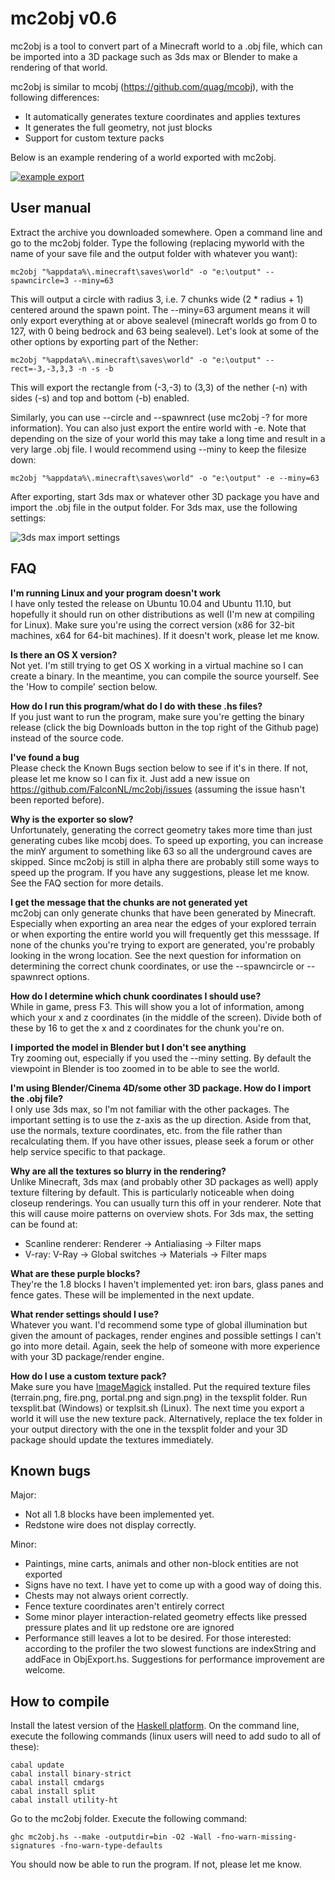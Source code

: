 mc2obj v0.6
===========

mc2obj is a tool to convert part of a Minecraft world to a .obj file, which
can be imported into a 3D package such as 3ds max or Blender to make a
rendering of that world.

mc2obj is similar to mcobj (https://github.com/quag/mcobj), with the following
differences:

* It automatically generates texture coordinates and applies textures
* It generates the full geometry, not just blocks
* Support for custom texture packs

Below is an example rendering of a world exported with mc2obj.

[![example export](http://2.bp.blogspot.com/-LvgUDF3sSZA/TmQDKXXhzFI/AAAAAAAAASU/9VdrdtFhLLE/s640/mc2obj_alpha.jpg "example export")](http://2.bp.blogspot.com/-LvgUDF3sSZA/TmQDKXXhzFI/AAAAAAAAASU/9VdrdtFhLLE/s1600/mc2obj_alpha.jpg)

User manual
-----------

Extract the archive you downloaded somewhere. Open a command line and go to the
mc2obj folder. Type the following (replacing myworld with the name of your save file
and the output folder with whatever you want):

    mc2obj "%appdata%\.minecraft\saves\world" -o "e:\output" --spawncircle=3 --miny=63

This will output a circle with radius 3, i.e. 7 chunks wide (2 * radius + 1) centered
around the spawn point. The --miny=63 argument means it will only export everything at or
above sealevel (minecraft worlds go from 0 to 127, with 0 being bedrock and 63 being sealevel).
Let's look at some of the other options by exporting part of the Nether:

    mc2obj "%appdata%\.minecraft\saves\world" -o "e:\output" --rect=-3,-3,3,3 -n -s -b

This will export the rectangle from (-3,-3) to (3,3) of the nether (-n) with sides (-s)
and top and bottom (-b) enabled.

Similarly, you can use --circle and --spawnrect (use mc2obj -? for more information). 
You can also just export the entire world with -e. Note that depending on the size of your world
this may take a long time and result in a very large .obj file. I would recommend using
--miny to keep the filesize down:

    mc2obj "%appdata%\.minecraft\saves\world" -o "e:\output" -e --miny=63

After exporting, start 3ds max or whatever other 3D package you have and import the .obj
file in the output folder. For 3ds max, use the following settings:

![3ds max import settings](https://lh5.googleusercontent.com/-pm8T_hmlIso/TmQFe9mZsaI/AAAAAAAAASY/Xjeeg0jFtLI/s720/settings.jpg "3ds max import settings")

FAQ
---

__I'm running Linux and your program doesn't work__  
I have only tested the release on Ubuntu 10.04 and Ubuntu 11.10, but hopefully it should run
on other distributions as well (I'm new at compiling for Linux). Make sure you're using the
correct version (x86 for 32-bit machines, x64 for 64-bit machines). If it doesn't work,
please let me know.

__Is there an OS X version?__  
Not yet. I'm still trying to get OS X working in a virtual machine so I can create a binary.
In the meantime, you can compile the source yourself. See the 'How to compile' section below. 

__How do I run this program/what do I do with these .hs files?__  
If you just want to run the program, make sure you're getting the binary release
(click the big Downloads button in the top right of the Github page) instead of
the source code.

__I've found a bug__  
Please check the Known Bugs section below to see if it's in there.
If not, please let me know so I can fix it. Just add a new issue on
https://github.com/FalconNL/mc2obj/issues (assuming the issue hasn't
been reported before).

__Why is the exporter so slow?__  
Unfortunately, generating the correct geometry takes more time than just generating
cubes like mcobj does. To speed up exporting, you can increase the minY argument to
something like 63 so all the underground caves are skipped. 
Since mc2obj is still in alpha there are probably still some ways to speed up the
program. If you have any suggestions, please let me know. See the FAQ section for
more details.

__I get the message that the chunks are not generated yet__  
mc2obj can only generate chunks that have been generated by Minecraft. Especially
when exporting an area near the edges of your explored terrain or when exporting
the entire world you will frequently get this messsage. If none of the chunks you're
trying to export are generated, you're probably looking in the wrong location.
See the next question for information on determining the correct chunk coordinates,
or use the --spawncircle or --spawnrect options.

__How do I determine which chunk coordinates I should use?__  
While in game, press F3. This will show you a lot of information, among which your
x and z coordinates (in the middle of the screen). Divide both of these by 16 to get
the x and z coordinates for the chunk you're on.

__I imported the model in Blender but I don't see anything__  
Try zooming out, especially if you used the --miny setting. By default the viewpoint
in Blender is too zoomed in to be able to see the world.

__I'm using Blender/Cinema 4D/some other 3D package. How do I import the .obj file?__  
I only use 3ds max, so I'm not familiar with the other packages. The important
setting is to use the z-axis as the up direction. Aside from that, use the normals,
texture coordinates, etc. from the file rather than recalculating them. If you have
other issues, please seek a forum or other help service specific to that package.

__Why are all the textures so blurry in the rendering?__  
Unlike Minecraft, 3ds max (and probably other 3D packages as well) apply texture
filtering by default. This is particularly noticeable when doing closeup renderings.
You can usually turn this off in your renderer. Note that this will cause moire
patterns on overview shots. For 3ds max, the setting can be found at:

* Scanline renderer: Renderer -> Antialiasing -> Filter maps
* V-ray: V-Ray -> Global switches -> Materials -> Filter maps

__What are these purple blocks?__  
They're the 1.8 blocks I haven't implemented yet: iron bars, glass panes and fence
gates. These will be implemented in the next update.

__What render settings should I use?__  
Whatever you want. I'd recommend some type of global illumination but given the
amount of packages, render engines and possible settings I can't go into more detail.
Again, seek the help of someone with more experience with your 3D package/render engine.

__How do I use a custom texture pack?__  
Make sure you have [ImageMagick](http://www.imagemagick.org/script/binary-releases.php)
installed. Put the required texture files (terrain.png, fire.png, portal.png and sign.png)
in the texsplit folder. Run texsplit.bat (Windows) or texplsit.sh (Linux). The next time
you export a world it will use the new texture pack. Alternatively, replace the tex folder
in your output directory with the one in the texsplit folder and your 3D package should
update the textures immediately.

Known bugs
----------
Major:

* Not all 1.8 blocks have been implemented yet.
* Redstone wire does not display correctly.

Minor:

* Paintings, mine carts, animals and other non-block entities are not exported
* Signs have no text. I have yet to come up with a good way of doing this.
* Chests may not always orient correctly.
* Fence texture coordinates aren't entirely correct
* Some minor player interaction-related geometry effects like pressed pressure
  plates and lit up redstone ore are ignored
* Performance still leaves a lot to be desired. For those interested: according to the
  profiler the two slowest functions are indexString and addFace in ObjExport.hs.
  Suggestions for performance improvement are welcome.

How to compile
--------------
Install the latest version of the [Haskell platform](http://hackage.haskell.org/platform).
On the command line, execute the following commands (linux users will need to add sudo to all of these):

    cabal update
    cabal install binary-strict
    cabal install cmdargs
    cabal install split
    cabal install utility-ht

Go to the mc2obj folder. Execute the following command:

    ghc mc2obj.hs --make -outputdir=bin -O2 -Wall -fno-warn-missing-signatures -fno-warn-type-defaults

You should now be able to run the program. If not, please let me know.